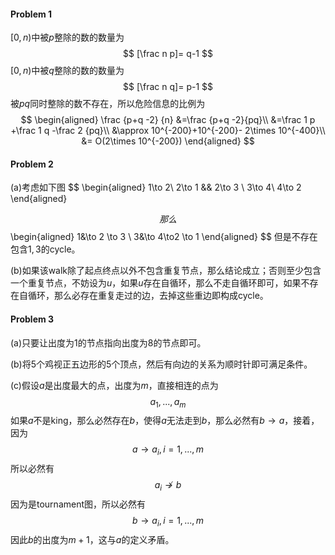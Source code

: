 #### Problem 1

$[0, n)​$中被$p​$整除的数的数量为
$$
[\frac n p]= q-1
$$
$[0, n)$中被$q$整除的数的数量为
$$
[\frac n q]= p-1
$$
被$pq$同时整除的数不存在，所以危险信息的比例为
$$
\begin{aligned}
\frac {p+q -2} {n}
&=\frac {p+q -2}{pq}\\
&=\frac 1 p +\frac 1 q -\frac 2 {pq}\\
&\approx 10^{-200}+10^{-200}- 2\times 10^{-400}\\
&= O(2\times 10^{-200})
\end{aligned}
$$



#### Problem 2

(a)考虑如下图
$$
\begin{aligned}
1\to 2\\
2\to 1 && 2\to 3 \\
3\to 4\\
4\to 2
\end{aligned}

$$
那么
$$
\begin{aligned}
1&\to 2 \to 3 \\
3&\to 4\to2 \to 1 
\end{aligned}
$$
但是不存在包含$1,3$的cycle。

(b)如果该walk除了起点终点以外不包含重复节点，那么结论成立；否则至少包含一个重复节点，不妨设为$u$，如果$u$存在自循环，那么不走自循环即可，如果不存在自循环，那么必存在重复走过的边，去掉这些重边即构成cycle。



#### Problem 3

(a)只要让出度为$1$的节点指向出度为$8​$的节点即可。

(b)将$5$个鸡视正五边形的$5$个顶点，然后有向边的关系为顺时针即可满足条件。

(c)假设$a$是出度最大的点，出度为$m$，直接相连的点为
$$
a_1,...,a_m
$$
如果$a$不是king，那么必然存在$b$，使得$a$无法走到$b$，那么必然有$b\to a$，接着，因为
$$
a\to a_i ,i=1,...,m
$$
所以必然有
$$
a_i\not \to  b
$$
因为是tournament图，所以必然有
$$
b\to a_i ,i=1,...,m
$$
因此$b$的出度为$m+1$，这与$a$的定义矛盾。

